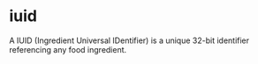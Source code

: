 iuid
====

A IUID (Ingredient Universal IDentifier) is a unique 32-bit identifier referencing any food ingredient.
